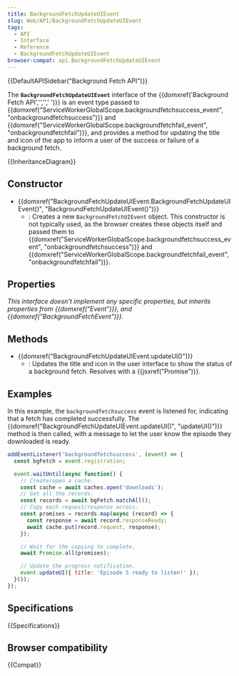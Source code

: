 ```yaml
---
title: BackgroundFetchUpdateUIEvent
slug: Web/API/BackgroundFetchUpdateUIEvent
tags:
  - API
  - Interface
  - Reference
  - BackgroundFetchUpdateUIEvent
browser-compat: api.BackgroundFetchUpdateUIEvent
---
```

{{DefaultAPISidebar("Background Fetch API")}}

The **`BackgroundFetchUpdateUIEvent`** interface of the {{domxref('Background Fetch API','','',' ')}} is an event type passed to {{domxref("ServiceWorkerGlobalScope.backgroundfetchsuccess_event", "onbackgroundfetchsuccess")}} and {{domxref("ServiceWorkerGlobalScope.backgroundfetchfail_event", "onbackgroundfetchfail")}}, and provides a method for updating the title and icon of the app to inform a user of the success or failure of a background fetch.

{{InheritanceDiagram}}

## Constructor

- {{domxref("BackgroundFetchUpdateUIEvent.BackgroundFetchUpdateUIEvent()", "BackgroundFetchUpdateUIEvent()")}}
  - : Creates a new `BackgroundFetchUIEvent` object. This constructor is not typically used, as the browser creates these objects itself and passed them to {{domxref("ServiceWorkerGlobalScope.backgroundfetchsuccess_event", "onbackgroundfetchsuccess")}} and {{domxref("ServiceWorkerGlobalScope.backgroundfetchfail_event", "onbackgroundfetchfail")}}.

## Properties

_This interface doesn't implement any specific properties, but inherits properties from {{domxref("Event")}}, and {{domxref("BackgroundFetchEvent")}}._

## Methods

- {{domxref("BackgroundFetchUpdateUIEvent.updateUI()")}}
  - : Updates the title and icon in the user interface to show the status of a background fetch. Resolves with a {{jsxref("Promise")}}.

## Examples

In this example, the `backgroundfetchsuccess` event is listened for, indicating that a fetch has completed successfully. The {{domxref("BackgroundFetchUpdateUIEvent.updateUI()", "updateUI()")}} method is then called, with a message to let the user know the episode they downloaded is ready.

```js
addEventListener('backgroundfetchsuccess', (event) => {
  const bgFetch = event.registration;

  event.waitUntil(async function() {
    // Create/open a cache.
    const cache = await caches.open('downloads');
    // Get all the records.
    const records = await bgFetch.matchAll();
    // Copy each request/response across.
    const promises = records.map(async (record) => {
      const response = await record.responseReady;
      await cache.put(record.request, response);
    });

    // Wait for the copying to complete.
    await Promise.all(promises);

    // Update the progress notification.
    event.updateUI({ title: 'Episode 5 ready to listen!' });
  }());
});
```

## Specifications

{{Specifications}}

## Browser compatibility

{{Compat}}
